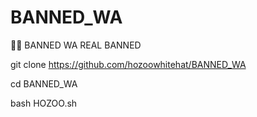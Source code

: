 # BANNED_WA
🚮😈 BANNED WA REAL BANNED


git clone https://github.com/hozoowhitehat/BANNED_WA


cd BANNED_WA

bash HOZOO.sh
